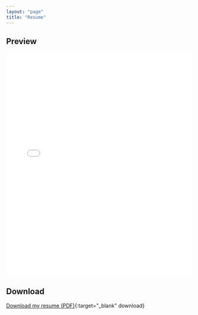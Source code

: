 ```yaml
---
layout: "page"
title: "Resume"
---
```

## Preview

<iframe src="/assets/files/resume.pdf" width="100%" height="600px" style="border: none;"></iframe>

## Download

[Download my resume (PDF)](/assets/files/resume.pdf){:target="_blank" download}

